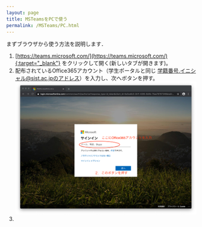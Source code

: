 ```yaml
---
layout: page
title: MSTeamsをPCで使う
permalink: /MSTeams/PC.html
---
```


まずブラウザから使う方法を説明します．

1. [https://teams.microsoft.com/](https://teams.microsoft.com/){:target="_blank"} をクリックして開く(新しいタブが開きます)。
2. 配布されているOffice365アカウント（学生ポータルと同じ 学籍番号.イニシャル@sist.ac.jpのアドレス）を入力し、次へボタンを押す。
![アカウント入力](/images/PC1.png)
3.



